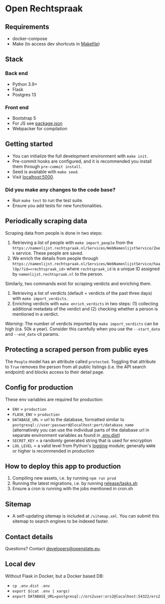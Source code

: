 # Open Rechtspraak

## Requirements
- docker-compose
- Make (to access dev shortcuts in [Makefile](/Makefile))

## Stack

### Back end
- Python 3.9+
- Flask
- Postgres 13

### Front end
- Bootstrap 5
- For JS see [package.json](/package.json)
- Webpacker for compilation

## Getting started
- You can initialize the full development environment with `make init`.
- Pre-commit hooks are configured, and it is recommended you install them through `pre-commit install`.
- Seed is available with `make seed`.
- Visit [localhost:5000](localhost:5000).

### Did you make any changes to the code base?
- Run `make test` to run the test suite.
- Ensure you add tests for new functionalities.

## Periodically scraping data
Scraping data from people is done in two steps:
1. Retrieving a list of people with `make import_people` from the `https://namenlijst.rechtspraak.nl/Services/WebNamenlijstService/Zoek` service. These people are saved.
2. We enrich the details from people through `https://namenlijst.rechtspraak.nl/Services/WebNamenlijstService/haalOp/?id=<rechtspraak_id>` where `rechtspraak_id` is a unique ID assigned by `namenlijst.rechtspraak.nl` to the person.

Similarly, two commands exist for scraping verdicts and enriching them.
1. Retrieving a list of verdicts (default = verdicts of the past three days) with `make import_verdicts`.
2. Enriching verdicts with `make enrich_verdicts` in two steps: (1) collecting additional metadata of the verdict and (2) checking whether a person is mentioned in a verdict.

_Warning_: The number of verdicts imported by `make import_verdicts` can be high (ca. 50k a year). Consider this carefully when you use the `--start_date` and `--end_date` cli params.

## Protecting a scraped person from public eyes
The `People` model has an attribute called `protected`. Toggling that attribute to `True` removes the person from all public listings (i.e. the API search endpoint) and blocks access to their detail page.

## Config for production
These env variables are required for production:
- `ENV` = `production`
- `FLASK_ENV` = `production`
- `DATABASE_URL` = url to the database, formatted similar to `postgresql://user:password@localhost:port/database_name` (alternatively you can use the individual parts of the database url in separate environment variables as found in [.env.dist](/.env.dist))
- `SECRET_KEY` = a randomly generated string that is used for encryption
- `LOG_LEVEL` = a valid level from Python's [logging](https://docs.python.org/3/library/logging.html) module; generally `WARN` or higher is recommended in production

## How to deploy this app to production
1. Compiling new assets, i.e. by running `npm run prod`
2. Running the latest migrations, i.e. by running [release/tasks.sh](/release/tasks.sh)
3. Ensure a cron is running with the jobs mentioned in cron.sh

## Sitemap
- A self-updating sitemap is included at `/sitemap.xml`. You can submit this sitemap to search engines to be indexed faster.

## Contact details
Questions? Contact [developers@openstate.eu](mailto:developers@openstate.eu).

## Local dev
Without Flask in Docker, but a Docker based DB:
- `cp .env.dist .env`
- `export $(cat .env | xargs)`
- `export DATABASE_URL=postgresql://ors2user:ors2@localhost:54322/ors2`

